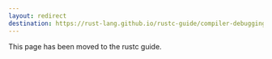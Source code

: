 ```yaml
---
layout: redirect
destination: https://rust-lang.github.io/rustc-guide/compiler-debugging.html
---
```


This page has been moved to the rustc guide.
